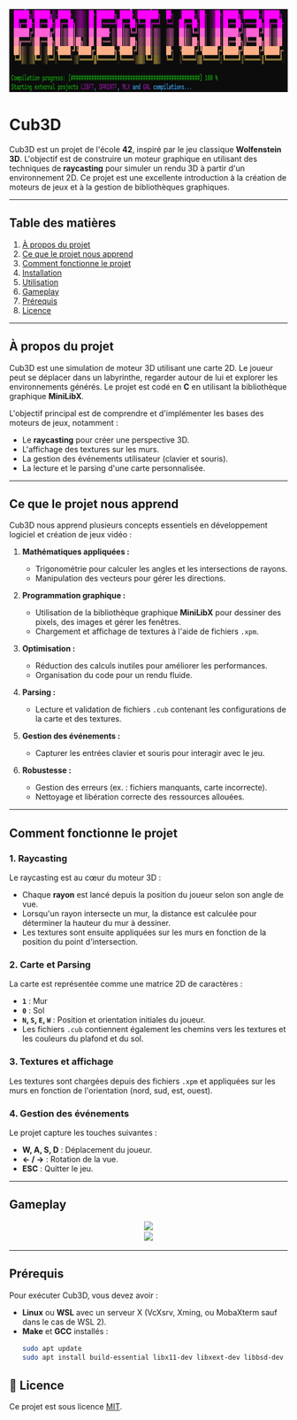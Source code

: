 <div align="center">
  <img height="150" src="https://github.com/Kurama77190/CUB3D/blob/main/img/makefile.PNG?raw=true"  />
</div>

# Cub3D

Cub3D est un projet de l'école **42**, inspiré par le jeu classique **Wolfenstein 3D**. L'objectif est de construire un moteur graphique en utilisant des techniques de **raycasting** pour simuler un rendu 3D à partir d'un environnement 2D. Ce projet est une excellente introduction à la création de moteurs de jeux et à la gestion de bibliothèques graphiques.

---

## Table des matières

1. [À propos du projet](#à-propos-du-projet)
2. [Ce que le projet nous apprend](#ce-que-le-projet-nous-apprend)
3. [Comment fonctionne le projet](#comment-fonctionne-le-projet)
4. [Installation](#installation)
5. [Utilisation](#utilisation)
6. [Gameplay](#gameplay)
7. [Prérequis](#prérequis)
8. [Licence](#licence)

---

## À propos du projet

Cub3D est une simulation de moteur 3D utilisant une carte 2D. Le joueur peut se déplacer dans un labyrinthe, regarder autour de lui et explorer les environnements générés. Le projet est codé en **C** en utilisant la bibliothèque graphique **MiniLibX**.

L'objectif principal est de comprendre et d'implémenter les bases des moteurs de jeux, notamment :
- Le **raycasting** pour créer une perspective 3D.
- L'affichage des textures sur les murs.
- La gestion des événements utilisateur (clavier et souris).
- La lecture et le parsing d'une carte personnalisée.

---

## Ce que le projet nous apprend

Cub3D nous apprend plusieurs concepts essentiels en développement logiciel et création de jeux vidéo :

1. **Mathématiques appliquées :**
   - Trigonométrie pour calculer les angles et les intersections de rayons.
   - Manipulation des vecteurs pour gérer les directions.

2. **Programmation graphique :**
   - Utilisation de la bibliothèque graphique **MiniLibX** pour dessiner des pixels, des images et gérer les fenêtres.
   - Chargement et affichage de textures à l'aide de fichiers `.xpm`.

3. **Optimisation :**
   - Réduction des calculs inutiles pour améliorer les performances.
   - Organisation du code pour un rendu fluide.

4. **Parsing :**
   - Lecture et validation de fichiers `.cub` contenant les configurations de la carte et des textures.

5. **Gestion des événements :**
   - Capturer les entrées clavier et souris pour interagir avec le jeu.

6. **Robustesse :**
   - Gestion des erreurs (ex. : fichiers manquants, carte incorrecte).
   - Nettoyage et libération correcte des ressources allouées.

---

## Comment fonctionne le projet

### 1. **Raycasting**

Le raycasting est au cœur du moteur 3D :
- Chaque **rayon** est lancé depuis la position du joueur selon son angle de vue.
- Lorsqu'un rayon intersecte un mur, la distance est calculée pour déterminer la hauteur du mur à dessiner.
- Les textures sont ensuite appliquées sur les murs en fonction de la position du point d'intersection.

### 2. **Carte et Parsing**

La carte est représentée comme une matrice 2D de caractères :
- **`1`** : Mur
- **`0`** : Sol
- **`N`, `S`, `E`, `W`** : Position et orientation initiales du joueur.
- Les fichiers `.cub` contiennent également les chemins vers les textures et les couleurs du plafond et du sol.

### 3. **Textures et affichage**

Les textures sont chargées depuis des fichiers `.xpm` et appliquées sur les murs en fonction de l'orientation (nord, sud, est, ouest).

### 4. **Gestion des événements**

Le projet capture les touches suivantes :
- **W, A, S, D** : Déplacement du joueur.
- **← / →** : Rotation de la vue.
- **ESC** : Quitter le jeu.

---

## Gameplay

<div align="center">
  <img height="550" src="https://github.com/Kurama77190/CUB3D/blob/main/img/cub3d.gif?raw=true"  />
</div>

<div align="center">
  <img height="550" src="https://github.com/Kurama77190/CUB3D/blob/main/img/labyrinthe.gif?raw=true"  />
</div>

---

## Prérequis

Pour exécuter Cub3D, vous devez avoir :
- **Linux** ou **WSL** avec un serveur X (VcXsrv, Xming, ou MobaXterm sauf dans le cas de WSL 2).
- **Make** et **GCC** installés :
  ```bash
  sudo apt update
  sudo apt install build-essential libx11-dev libxext-dev libbsd-dev libxpm-dev

## 📝 Licence

Ce projet est sous licence [MIT](https://opensource.org/licenses/MIT).

